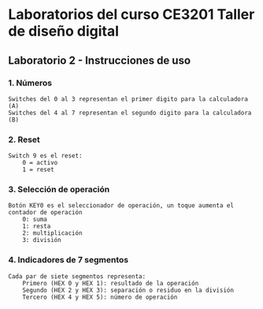 # Laboratorios del curso CE3201 Taller de diseño digital
## Laboratorio 2 - Instrucciones de uso
### 1. Números 
    Switches del 0 al 3 representan el primer digito para la calculadora (A)
    Switches del 4 al 7 representan el segundo digito para la calculadora (B)
### 2. Reset 
    Switch 9 es el reset:
        0 = activo
        1 = reset
### 3. Selección de operación
    Botón KEY0 es el seleccionador de operación, un toque aumenta el contador de operación
        0: suma
        1: resta
        2: multiplicación
        3: división

### 4. Indicadores de 7 segmentos
    Cada par de siete segmentos representa:
        Primero (HEX 0 y HEX 1): resultado de la operación
        Segundo (HEX 2 y HEX 3): separación o residuo en la división
        Tercero (HEX 4 y HEX 5): número de operación